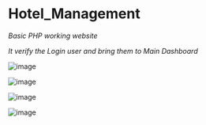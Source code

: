 # Hotel_Management
*Basic PHP working website*

*It verify the Login user and bring them to Main Dashboard*

![image](https://user-images.githubusercontent.com/47936160/111879826-109e2500-89ce-11eb-9c3f-82778689d1d4.png)

![image](https://user-images.githubusercontent.com/47936160/111879846-2a3f6c80-89ce-11eb-98e1-5d2af05cd11f.png)

![image](https://user-images.githubusercontent.com/47936160/111879853-362b2e80-89ce-11eb-8a80-2ebb54c16c60.png)

![image](https://user-images.githubusercontent.com/47936160/111879868-45aa7780-89ce-11eb-8096-b5e01aca41d8.png)
